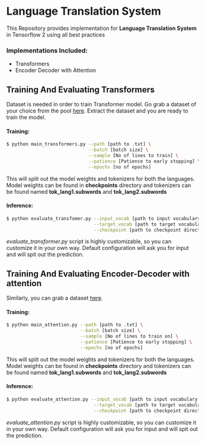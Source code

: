 # Language Translation System
This Repository provides implementation for <strong>Language Translation System</strong> 
in Tensorflow 2 using all best practices
 ### Implementations Included:
 - Transformers
 - Encoder Decoder with Attention
 
 ## Training And Evaluating Transformers
 Dataset is needed in order to train Transformer model. Go grab a dataset of your choice from the pool <a href='http://www.manythings.org/anki/'>here</a>. Extract the dataset and you are ready to train the model.
 #### Training:
 ```bash
 $ python main_transformers.py --path [path to .txt] \
                               --batch [batch size] \
                               --sample [No of lines to train] \
                               --patience [Patience to early stopping] \
                               --epochs [no of epochs]
 ```
 This will split out the model weights and tokenizers for both the languages.
 Model weights can be found in **checkpoints** directory and tokenizers can be found
 named **tok_lang1.subwords** and **tok_lang2.subwords**
#### Inference:
```bash
$ python evaluate_transfomer.py --input_vocab [path to input vocabulary (in this case tok_lang1.subwords)] \
                                --target_vocab [path to target vocabulary] \
                                --checkpoint [path to checkpoint directory (defaults to ./checkpoints/train)]
```
_evaluate_transformer.py_ script is highly customizable, so you can customize it in your own way. Default configuration will ask you for input and will spit out the prediction.

## Training And Evaluating Encoder-Decoder with attention
Similarly, you can grab a dataset <a href='http://www.manythings.org/anki/'>here</a>.
#### Training:
```bash
$ python main_attention.py --path [path to .txt] \
                           --batch [batch size] \
                           --sample [No of lines to train on] \
                           --patience [Patience to early stopping] \
                           --epochs [no of epochs]
```
 This will split out the model weights and tokenizers for both the languages.
 Model weights can be found in **checkpoints** directory and tokenizers can be found
 named **tok_lang1.subwords** and **tok_lang2.subwords**
 #### Inference:
```bash
$ python evaluate_attention.py --input_vocab [path to input vocabulary (in this case tok_lang1.subwords)] \
                                --target_vocab [path to target vocabulary] \
                                --checkpoint [path to checkpoint directory (defaults to ./checkpoints/train)]
```
_evaluate_attention.py_ script is highly customizable, so you can customize it in your own way. Default configuration will ask you for input and will spit out the prediction.
